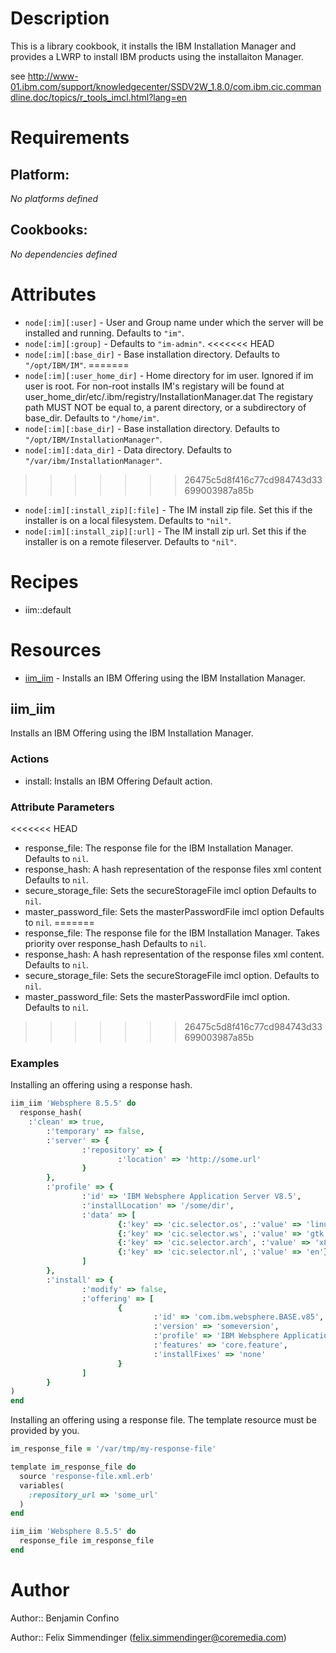 # Description

This is a library cookbook, it installs the IBM Installation Manager and provides a LWRP to install IBM products using
the installaiton Manager.


see http://www-01.ibm.com/support/knowledgecenter/SSDV2W_1.8.0/com.ibm.cic.commandline.doc/topics/r_tools_imcl.html?lang=en
# Requirements

## Platform:

*No platforms defined*

## Cookbooks:

*No dependencies defined*

# Attributes

* `node[:im][:user]` - User and Group name under which the server will be installed and running. Defaults to `"im"`.
* `node[:im][:group]` -  Defaults to `"im-admin"`.
<<<<<<< HEAD
* `node[:im][:base_dir]` - Base installation directory. Defaults to `"/opt/IBM/IM"`.
=======
* `node[:im][:user_home_dir]` - Home directory for im user. Ignored if im user is root.
For non-root installs IM's registary will be found at user_home_dir/etc/.ibm/registry/InstallationManager.dat
The registary path MUST NOT be equal to, a parent directory, or a subdirectory of base_dir. Defaults to `"/home/im"`.
* `node[:im][:base_dir]` - Base installation directory. Defaults to `"/opt/IBM/InstallationManager"`.
* `node[:im][:data_dir]` - Data directory. Defaults to `"/var/ibm/InstallationManager"`.
>>>>>>> 26475c5d8f416c77cd984743d33699003987a85b
* `node[:im][:install_zip][:file]` - The IM install zip file. Set this if the installer is on a local filesystem. Defaults to `"nil"`.
* `node[:im][:install_zip][:url]` - The IM install zip url. Set this if the installer is on a remote fileserver. Defaults to `"nil"`.

# Recipes

* iim::default

# Resources

* [iim_iim](#iim_iim) - Installs an IBM Offering using the IBM Installation Manager.

## iim_iim


Installs an IBM Offering using the IBM Installation Manager.

### Actions

- install: Installs an IBM Offering Default action.

### Attribute Parameters

<<<<<<< HEAD
- response_file: The response file for the IBM Installation Manager. Defaults to <code>nil</code>.
- response_hash: A hash representation of the response files xml content Defaults to <code>nil</code>.
- secure_storage_file: Sets the secureStorageFile imcl option Defaults to <code>nil</code>.
- master_password_file: Sets the masterPasswordFile imcl option Defaults to <code>nil</code>.
=======
- response_file: The response file for the IBM Installation Manager. Takes priority over response_hash Defaults to <code>nil</code>.
- response_hash: A hash representation of the response files xml content. Defaults to <code>nil</code>.
- secure_storage_file: Sets the secureStorageFile imcl option. Defaults to <code>nil</code>.
- master_password_file: Sets the masterPasswordFile imcl option. Defaults to <code>nil</code>.
>>>>>>> 26475c5d8f416c77cd984743d33699003987a85b

### Examples

Installing an offering using a response hash.

```ruby
iim_iim 'Websphere 8.5.5' do
  response_hash(
    :'clean' => true,
        :'temporary' => false,
        :'server' => {
                :'repository' => {
                        :'location' => 'http://some.url'
                }
        },
        :'profile' => {
                :'id' => 'IBM Websphere Application Server V8.5',
                :'installLocation' => '/some/dir',
                :'data' => [
                        {:'key' => 'cic.selector.os', :'value' => 'linux'},
                        {:'key' => 'cic.selector.ws', :'value' => 'gtk'},
                        {:'key' => 'cic.selector.arch', :'value' => 'x86_64'},
                        {:'key' => 'cic.selector.nl', :'value' => 'en'},
                ]
        },
        :'install' => {
                :'modify' => false,
                :'offering' => [
                        {
                                :'id' => 'com.ibm.websphere.BASE.v85',
                                :'version' => 'someversion',
                                :'profile' => 'IBM Websphere Application Server V8.5',
                                :'features' => 'core.feature',
                                :'installFixes' => 'none'
                        }
                ]
        }
)
end
```

Installing an offering using a response file. The template resource must be provided by you.

```ruby
im_response_file = '/var/tmp/my-response-file'

template im_response_file do
  source 'response-file.xml.erb'
  variables(
    :repository_url => 'some_url'
  )
end

iim_iim 'Websphere 8.5.5' do
  response_file im_response_file
end
```

# Author

Author:: Benjamin Confino

Author:: Felix Simmendinger (<felix.simmendinger@coremedia.com>)
